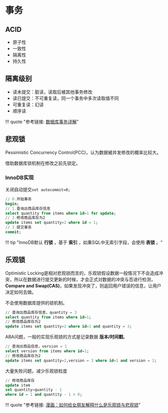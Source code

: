 # 事务

## ACID

- 原子性
- 一致性
- 隔离性
- 持久性

## 隔离级别

- 读未提交：脏读，读取后被其他事务修改
- 读已提交：不可重复读，同一个事务中多次读取值不同
- 可重复读：幻读
- 顺序读

!!! quote "参考链接: [数据库事务详解](https://www.jianshu.com/p/aa35c8703d61)"


## 悲观锁

Pessimistic Concurrency Control(PCC)，认为数据被并发修改的概率比较大。

借助数据库锁机制在修改之前先锁定。

### InnoDB实现

关闭自动提交`set autocommit=0;`

```sql
// 0.开始事务
begin; 
// 1.查询出商品库存信息
select quantity from items where id=1 for update;
// 2.修改商品库存为2
update items set quantity=2 where id = 1;
// 3.提交事务
commit;
```

!!! tip "InnoDB默认 **行锁** ，基于 **索引** ，如果SQL中无索引字段，会使用 **表锁** 。"

## 乐观锁

Optimistic Locking是相对悲观锁而言的，乐观锁假设数据一般情况下不会造成冲突，所以在数据进行提交更新的时候，才会正式对数据的冲突与否进行检测，**Compare and Swap(CAS)**，如果发现冲突了，则返回用户错误的信息，让用户决定如何去做。

不会使用数据库提供的锁机制。

```sql
// 查询出商品库存信息，quantity = 3
select quantity from items where id=1;
// 修改商品库存为2
update items set quantity=2 where id=1 and quantity = 3;
```

ABA问题，一般的实现乐观锁的方式是记录数据 **版本/时间戳**。

```sql
// 查询出商品信息，version = 1
select version from items where id=1;
// 修改商品库存为2
update items set quantity=2,version = 3 where id=1 and version = 2;
```

大量失败问题，减少乐观锁粒度

```sql
// 修改商品库存
update item 
set quantity=quantity - 1 
where id = 1 and quantity - 1 > 0;
```

!!! quote "参考链接: [漫画：如何给女朋友解释什么是乐观锁与悲观锁](https://mp.weixin.qq.com/s/ymwMRh92ikCI_xBKDYp-yw)"
